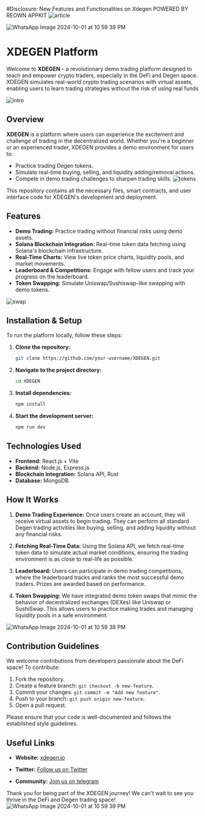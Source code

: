 #Disclosure: New Features and Functionalities on Xdegen POWERED BY REOWN APPKIT
![article](https://x.com/X_dgen/status/1883800881403244782)

![WhatsApp Image 2024-10-01 at 10 59 39 PM](https://github.com/user-attachments/assets/4f16a0ea-e3cd-484a-8966-9271540f2900)

# XDEGEN Platform
Welcome to **XDEGEN** – a revolutionary demo trading platform designed to teach and empower crypto traders, especially in the DeFi and Degen space. XDEGEN simulates real-world crypto trading scenarios with virtual assets, enabling users to learn trading strategies without the risk of using real funds

![intro](https://github.com/user-attachments/assets/4ad84369-ecde-4647-8cf3-9f8fc7fec511)


## Overview

**XDEGEN** is a platform where users can experience the excitement and challenge of trading in the decentralized world. Whether you're a beginner or an experienced trader, XDEGEN provides a demo environment for users to:
- Practice trading Degen tokens.
- Simulate real-time buying, selling, and liquidity adding/removal actions.
- Compete in demo trading challenges to sharpen trading skills.
  ![tokens](https://github.com/user-attachments/assets/b1a080c6-b6aa-4dc3-b5aa-1a05958896c0)

  
This repository contains all the necessary files, smart contracts, and user interface code for XDEGEN's development and deployment.

## Features

- **Demo Trading:** Practice trading without financial risks using demo assets.
- **Solana Blockchain Integration:** Real-time token data fetching using Solana's blockchain infrastructure.
- **Real-Time Charts:** View live token price charts, liquidity pools, and market movements.
- **Leaderboard & Competitions:** Engage with fellow users and track your progress on the leaderboard.
- **Token Swapping:** Simulate Uniswap/Sushiswap-like swapping with demo tokens.
  
![swap](https://github.com/user-attachments/assets/54e3523a-7bfb-4823-ac89-c37213077644)


## Installation & Setup

To run the platform locally, follow these steps:

1. **Clone the repository:**
   ```bash
   git clone https://github.com/your-username/XDEGEN.git
   ```
2. **Navigate to the project directory:**
   ```bash
   cd XDEGEN
   ```

3. **Install dependencies:**
   ```bash
   npm install
   ```

4. **Start the development server:**
   ```bash
   npm run dev
   ```


## Technologies Used

- **Frontend:** React.js + Vite
- **Backend:** Node.js, Express.js
- **Blockchain Integration:** Solana API, Rust
- **Database:** MongoDB
  
## How It Works

1. **Demo Trading Experience:** Once users create an account, they will receive virtual assets to begin trading. They can perform all standard Degen trading activities like buying, selling, and adding liquidity without any financial risks.

2. **Fetching Real-Time Data:** Using the Solana API, we fetch real-time token data to simulate actual market conditions, ensuring the trading environment is as close to real-life as possible.

3. **Leaderboard:** Users can participate in demo trading competitions, where the leaderboard tracks and ranks the most successful demo traders. Prizes are awarded based on performance.

4. **Token Swapping:** We have integrated demo token swaps that mimic the behavior of decentralized exchanges (DEXes) like Uniswap or SushiSwap. This allows users to practice making trades and managing liquidity pools in a safe environment.

![WhatsApp Image 2024-10-01 at 10 59 38 PM](https://github.com/user-attachments/assets/819d822e-9c31-4f98-b9a9-1036582c7cf7)


## Contribution Guidelines

We welcome contributions from developers passionate about the DeFi space! To contribute:
1. Fork the repository.
2. Create a feature branch: `git checkout -b new-feature`.
3. Commit your changes: `git commit -m "Add new feature"`.
4. Push to your branch: `git push origin new-feature`.
5. Open a pull request.

Please ensure that your code is well-documented and follows the established style guidelines.

## Useful Links

- **Website:** [xdegen.io](https://xdegen.xyz)  
  
- **Twitter:** [Follow us on Twitter](https://x.com/X_dgen?)

- **Community:** [Join us on telegram](https://t.me/XDEGENCOMMUNITY)  


Thank you for being part of the XDEGEN journey! We can't wait to see you thrive in the DeFi and Degen trading space!
![WhatsApp Image 2024-10-01 at 10 59 39 PM](https://github.com/user-attachments/assets/2a0b8fee-3424-46e7-8bbe-12ee1ed5c7bc)

